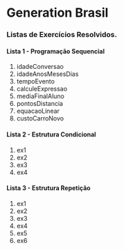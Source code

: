 # Generation Brasil

<h3>Listas de Exercícios Resolvidos.</h3>

<h4>Lista 1 - Programação Sequencial</h4>  
    <ol>
		<li> idadeConversao</li>
        <li> idadeAnosMesesDias</li>
	    <li> tempoEvento</li>
	    <li> calculeExpressao</li>
	    <li> mediaFinalAluno</li>
	    <li> pontosDistancia</li>	
	    <li> equacaoLinear</li>
	    <li> custoCarroNovo</li>
	</ol>

<h4>Lista 2 - Estrutura Condicional</h4>  
	<ol>
		<li> ex1</li>
	    <li> ex2</li>
	    <li> ex3</li>
	    <li> ex4</li>
	</ol>

<h4>Lista 3 - Estrutura Repetição</h4>  
	<ol>
		<li> ex1</li>
	    <li> ex2</li>
	    <li> ex3</li>
	    <li> ex4</li>
		<li> ex5</li>
	    <li> ex6</li>
	</ol>